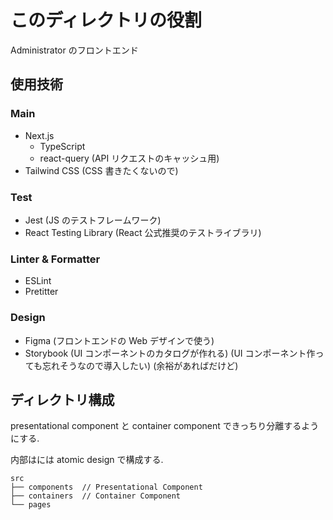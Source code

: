 # このディレクトリの役割

Administrator のフロントエンド

## 使用技術

### Main

- Next.js
  - TypeScript
  - react-query (API リクエストのキャッシュ用)
- Tailwind CSS (CSS 書きたくないので)

### Test

- Jest (JS のテストフレームワーク)
- React Testing Library (React 公式推奨のテストライブラリ)

### Linter & Formatter

- ESLint
- Pretitter

### Design

- Figma (フロントエンドの Web デザインで使う)
- Storybook (UI コンポーネントのカタログが作れる) (UI コンポーネント作っても忘れそうなので導入したい) (余裕があればだけど)

## ディレクトリ構成

presentational component と container component できっちり分離するようにする.

内部はには atomic design で構成する.

```
src
├── components  // Presentational Component
├── containers  // Container Component
└── pages
```
